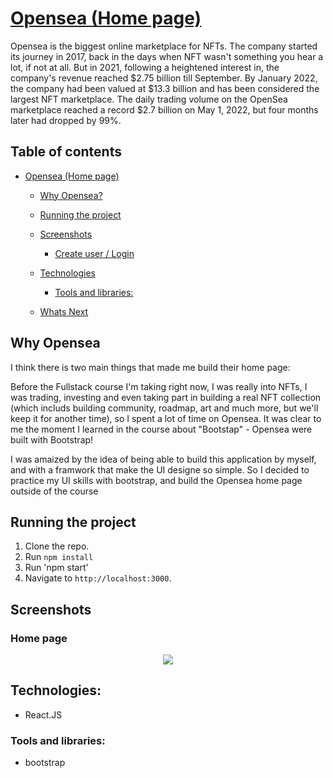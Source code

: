 # [Opensea (Home page)](https://myopensea.netlify.app/)

Opensea is the biggest online marketplace for NFTs. The company started its journey in 2017, back in the days when NFT wasn't something you hear a lot, if not at all. But in 2021, following a heightened interest in, the company's revenue reached $2.75 billion till September. By January 2022, the company had been valued at $13.3 billion and has been considered the largest NFT marketplace. The daily trading volume on the OpenSea marketplace reached a record $2.7 billion on May 1, 2022, but four months later had dropped by 99%.

## Table of contents 
- [Opensea (Home page)](#opensea-(home-page))
  - [Why Opensea?](#why-opensea)
  - [Running the project](#running-the-project)
  - [Screenshots](#screenshots)
    + [Create user / Login](#create-user-and-login)
  - [Technologies](#technologies)
    - [Tools and libraries:](#tools-and-libraries)

  - [Whats Next](#whats-next)
  
## Why Opensea

I think there is two main things that made me build their home page: 

Before the Fullstack course I'm taking right now, I was really into NFTs, I was trading, investing and even taking part in building a real NFT collection (which includs building community, roadmap, art and much more, but we'll keep it for another time), so I spent a lot of time on Opensea. It was clear to me the moment I learned in the course about "Bootstap" - Opensea were built with Bootstrap! 

I was amaized by the idea of being able to build this application by myself, and with a framwork that make the UI designe so simple. So I decided to practice my UI skills with bootstrap, and build the Opensea home page outside of the course

## Running the project

1. Clone the repo.
2. Run `npm install`
3. Run 'npm start'
4. Navigate to `http://localhost:3000`.

## Screenshots

### Home page

<p align="center"><img src="https://res.cloudinary.com/diggwedxe/image/upload/v1666357806/Screenshots/opensea_s1sjfo.jpg"/></p>


## Technologies:
* React.JS

### Tools and libraries:
  * bootstrap

